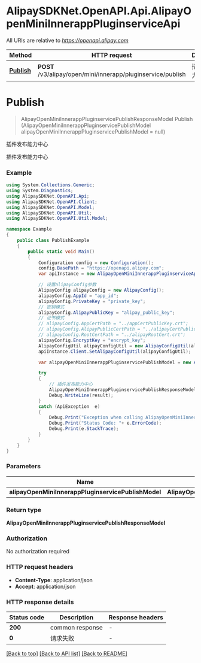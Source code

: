 # AlipaySDKNet.OpenAPI.Api.AlipayOpenMiniInnerappPluginserviceApi

All URIs are relative to *https://openapi.alipay.com*

Method | HTTP request | Description
------------- | ------------- | -------------
[**Publish**](AlipayOpenMiniInnerappPluginserviceApi.md#publish) | **POST** /v3/alipay/open/mini/innerapp/pluginservice/publish | 插件发布能力中心


<a name="publish"></a>
# **Publish**
> AlipayOpenMiniInnerappPluginservicePublishResponseModel Publish (AlipayOpenMiniInnerappPluginservicePublishModel alipayOpenMiniInnerappPluginservicePublishModel = null)

插件发布能力中心

插件发布能力中心

### Example
```csharp
using System.Collections.Generic;
using System.Diagnostics;
using AlipaySDKNet.OpenAPI.Api;
using AlipaySDKNet.OpenAPI.Client;
using AlipaySDKNet.OpenAPI.Model;
using AlipaySDKNet.OpenAPI.Util;
using AlipaySDKNet.OpenAPI.Util.Model;

namespace Example
{
    public class PublishExample
    {
        public static void Main()
        {
            Configuration config = new Configuration();
            config.BasePath = "https://openapi.alipay.com";
            var apiInstance = new AlipayOpenMiniInnerappPluginserviceApi(config);

            // 设置alipayConfig参数
            AlipayConfig alipayConfig = new AlipayConfig();
            alipayConfig.AppId = "app_id";
            alipayConfig.PrivateKey = "private_key";
            // 密钥模式
            alipayConfig.AlipayPublicKey = "alipay_public_key";
            // 证书模式
            // alipayConfig.AppCertPath = "../appCertPublicKey.crt";
            // alipayConfig.AlipayPublicCertPath = "../alipayCertPublicKey_RSA2.crt";
            // alipayConfig.RootCertPath = "../alipayRootCert.crt";
            alipayConfig.EncryptKey = "encrypt_key";
            AlipayConfigUtil alipayConfigUtil = new AlipayConfigUtil(alipayConfig);
            apiInstance.Client.SetAlipayConfigUtil(alipayConfigUtil);

            var alipayOpenMiniInnerappPluginservicePublishModel = new AlipayOpenMiniInnerappPluginservicePublishModel(); // AlipayOpenMiniInnerappPluginservicePublishModel |  (optional) 

            try
            {
                // 插件发布能力中心
                AlipayOpenMiniInnerappPluginservicePublishResponseModel result = apiInstance.Publish(alipayOpenMiniInnerappPluginservicePublishModel);
                Debug.WriteLine(result);
            }
            catch (ApiException  e)
            {
                Debug.Print("Exception when calling AlipayOpenMiniInnerappPluginserviceApi.Publish: " + e.Message );
                Debug.Print("Status Code: "+ e.ErrorCode);
                Debug.Print(e.StackTrace);
            }
        }
    }
}
```

### Parameters

Name | Type | Description  | Notes
------------- | ------------- | ------------- | -------------
 **alipayOpenMiniInnerappPluginservicePublishModel** | **AlipayOpenMiniInnerappPluginservicePublishModel**|  | [optional] 

### Return type

**AlipayOpenMiniInnerappPluginservicePublishResponseModel**

### Authorization

No authorization required

### HTTP request headers

 - **Content-Type**: application/json
 - **Accept**: application/json


### HTTP response details
| Status code | Description | Response headers |
|-------------|-------------|------------------|
| **200** | common response |  -  |
| **0** | 请求失败 |  -  |

[[Back to top]](#) [[Back to API list]](../README.md#documentation-for-api-endpoints) [[Back to README]](../README.md)

